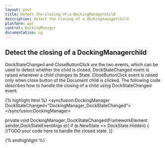 ```yaml
---
layout: post
title: Detect-the-closing-of-a-DockingManagerchild
description: detect the closing of a dockingmanagerchild
platform: wpf
control: DockingManager
documentation: ug
---
```


## Detect the closing of a DockingManagerchild

DockStateChanged and CloseButtonClick are the two events, which can be used to detect whether the child is closed. DockStateChanged event is raised whenever a child changes its State. CloseButtonClick event is raised only when close button of the Document child is clicked. The following code describes how to handle the closing of a child using DockStateChanged event.



{% highlight html %}
<syncfusion:DockingManager DockStateChanged="DockingManager_DockStateChanged"><Grid/></syncfusion:DockingManager>

private void DockingManager_DockStateChanged(FrameworkElement sender,DockStateEventArgs e){     if (e.NewState == DockState.Hidden)     {        //TODO:your code here to handle the closed state.     }}      

{% endhighlight  %}
